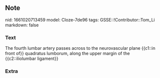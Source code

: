 ## Note
nid: 1661020713459
model: Cloze-7de96
tags: GSSE::!Contributor::Tom_Li
markdown: false

### Text
<div>
  The fourth lumbar artery passes across to the neurovascular plane
  {{c1::in front of}} quadratus lumborum, along the upper margin of
  the {{c2::iliolumbar ligament}}
</div>

### Extra

